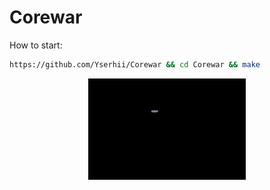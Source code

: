 # Corewar

How to start:
```bash
https://github.com/Yserhii/Corewar && cd Corewar && make
```
<div align="center">
  <img src="https://github.com/Yserhii/Corewar/blob/master/sourse/Part_1.gif" width="50%" />
</div>
